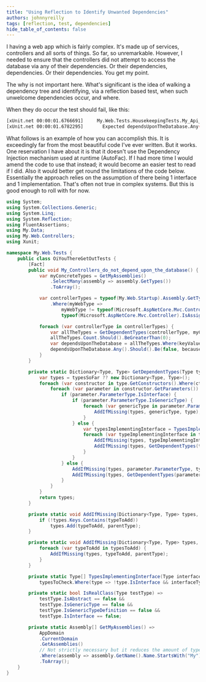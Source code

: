 ```yaml
---
title: "Using Reflection to Identify Unwanted Dependencies"
authors: johnnyreilly
tags: [reflection, test, dependencies]
hide_table_of_contents: false
---
```

I having a web app which is fairly complex. It's made up of services, controllers and all sorts of things. So far, so unremarkable. However, I needed to ensure that the controllers did not attempt to access the database via any of their dependencies. Or their dependencies, dependencies. Or their dependencies. You get my point.

 The why is not important here. What's significant is the idea of walking a dependency tree and identifying, via a reflection based test, when such unwelcome dependencies occur, and where.

When they do occur the test should fail, like this:

```sh
[xUnit.net 00:00:01.6766691]     My.Web.Tests.HousekeepingTests.My_Api_Controllers_do_not_depend_upon_the_database [FAIL]
[xUnit.net 00:00:01.6782295]       Expected dependsUponTheDatabase.Any() to be False because My.Api.Controllers.ThingyController depends upon the database through My.Data.Services.OohItsAService, but found True.
```

What follows is an example of how you can accomplish this. It is exceedingly far from the most beautiful code I've ever written. But it works. One reservation I have about it is that it doesn't use the Dependency Injection mechanism used at runtime (AutoFac). If I had more time I would amend the code to use that instead; it would become an easier test to read if I did. Also it would better get round the limitations of the code below. Essentially the approach relies on the assumption of there being 1 interface and 1 implementation. That's often not true in complex systems. But this is good enough to roll with for now.

```cs
using System;
using System.Collections.Generic;
using System.Linq;
using System.Reflection;
using FluentAssertions;
using My.Data;
using My.Web.Controllers;
using Xunit;

namespace My.Web.Tests {
    public class OiYouThereGetOutTests {
        [Fact]
        public void My_Controllers_do_not_depend_upon_the_database() {
            var myConcreteTypes = GetMyAssemblies()
                .SelectMany(assembly => assembly.GetTypes())
                .ToArray();

            var controllerTypes = typeof(My.Web.Startup).Assembly.GetTypes()
                .Where(myWebType =>
                    myWebType != typeof(Microsoft.AspNetCore.Mvc.Controller) &&
                    typeof(Microsoft.AspNetCore.Mvc.Controller).IsAssignableFrom(myWebType));

            foreach (var controllerType in controllerTypes) {
                var allTheTypes = GetDependentTypes(controllerType, myConcreteTypes);
                allTheTypes.Count.Should().BeGreaterThan(0);
                var dependsUponTheDatabase = allTheTypes.Where(keyValue => keyValue.Key == typeof(MyDbContext));
                dependsUponTheDatabase.Any().Should().Be(false, because: $"{controllerType} depends upon the database through {string.Join(", ", dependsUponTheDatabase.Select(dod => dod.Value))}");
            }
        }

        private static Dictionary<Type, Type> GetDependentTypes(Type type, Type[] typesToCheck, Dictionary<Type, Type> typesSoFar = null) {
            var types = typesSoFar ?? new Dictionary<Type, Type>();
            foreach (var constructor in type.GetConstructors().Where(ctor => ctor.IsPublic)) {
                foreach (var parameter in constructor.GetParameters()) {
                    if (parameter.ParameterType.IsInterface) {
                        if (parameter.ParameterType.IsGenericType) {
                            foreach (var genericType in parameter.ParameterType.GenericTypeArguments) {
                                AddIfMissing(types, genericType, type);
                            }
                        } else {
                            var typesImplementingInterface = TypesImplementingInterface(parameter.ParameterType, typesToCheck);
                            foreach (var typeImplementingInterface in typesImplementingInterface) {
                                AddIfMissing(types, typeImplementingInterface, type);
                                AddIfMissing(types, GetDependentTypes(typeImplementingInterface, typesToCheck, types).Keys.ToList(), type);
                            }
                        }
                    } else {
                        AddIfMissing(types, parameter.ParameterType, type);
                        AddIfMissing(types, GetDependentTypes(parameter.ParameterType, typesToCheck, types).Keys.ToList(), type);
                    }
                }
            }
            return types;
        }

        private static void AddIfMissing(Dictionary<Type, Type> types, Type typeToAdd, Type parentType) {
            if (!types.Keys.Contains(typeToAdd))
                types.Add(typeToAdd, parentType);
        }

        private static void AddIfMissing(Dictionary<Type, Type> types, IList<Type> typesToAdd, Type parentType) {
            foreach (var typeToAdd in typesToAdd) {
                AddIfMissing(types, typeToAdd, parentType);
            }
        }

        private static Type[] TypesImplementingInterface(Type interfaceType, Type[] typesToCheck) =>
            typesToCheck.Where(type => !type.IsInterface && interfaceType.IsAssignableFrom(type)).ToArray();

        private static bool IsRealClass(Type testType) =>
            testType.IsAbstract == false &&
            testType.IsGenericType == false &&
            testType.IsGenericTypeDefinition == false &&
            testType.IsInterface == false;

        private static Assembly[] GetMyAssemblies() =>
            AppDomain
            .CurrentDomain
            .GetAssemblies()
            // Not strictly necessary but it reduces the amount of types returned
            .Where(assembly => assembly.GetName().Name.StartsWith("My")) 
            .ToArray();
    }
}
```


